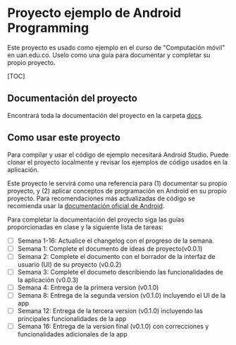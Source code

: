 # Proyecto ejemplo de Android Programming

Este proyecto es usado como ejemplo en el curso de "Computación móvil" en uan.edu.co. Uselo como una guía para documentar y completar su propio proyecto.

[TOC]

## Documentación del proyecto

Encontrará toda la documentación del proyecto en la carpeta [docs](docs/README.md).

## Como usar este proyecto

Para compilar y usar el código de ejemplo necesitará Android Studio. Puede clonar el proyecto localmente y revisar los ejemplos de código usados en la aplicación.

Este proyecto le servirá como una referencia para (1) documentar su propio proyecto, y (2) aplicar conceptos de programación en Android en su propio proyecto. Para recomendaciones más actualizadas de código se recomienda usar la [documentación oficial de Android](https://developer.android.com/docs).

Para completar la documentación del proyecto siga las guías proporcionadas en clase y la siguiente lista de tareas:

- [ ] Semana 1-16: Actualice el changelog con el progreso de la semana.
- [ ] Semana 1: Complete el documento de ideas de proyecto(v0.0.1)
- [ ] Semana 2: Complete el documento con el borrador de la interfaz de usuario (UI) de su proyecto (v0.0.2)
- [ ] Semana 3: Complete el documeto describiendo las funcionalidades de la aplicación (v0.0.3)
- [ ] Semana 4: Entrega de la primera version (v0.1.0)
- [ ] Semana 8: Entrega de la segunda version (v0.1.0) incluyendo el UI de la app
- [ ] Semana 12: Entrega de la tercera version (v0.1.0) incluyendo las principales funcionalidades de la app
- [ ] Semana 16: Entrega de la version final (v0.1.0) con correcciones y funcionalidades adicionales de la app
